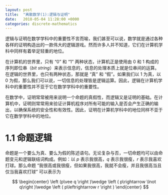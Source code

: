 ```yaml
---
layout: post
title:  "离散数学(1):逻辑与证明"
date:   2018-05-04 11:28:00 +0000
categories: discrete-mathematics
---
```


逻辑与证明在数学学科中的重要性不言而喻，我们甚至可以说，数学就是通过各种各样的证明构造出的一款伟大的逻辑游戏。然而许多人并不知道，它们在计算机学科中同样有着举足轻重的地位。<!--excerpt-->

在计算机的世界里，只有 “0” 和 “1” 两种状态，计算机正是使用由 0 和 1 构成的序列即位串（*bit string*）来表示信息的，信息的处理本质上就是位串间的运算。在逻辑的世界里，也只有两种状态，那就是 “真” 和 “假”。如果我们以 1 为真，以 0 为假，那么我们可以说，一切信息的处理皆是逻辑运算。因此，逻辑在计算机学科中的重要性并不亚于它在数学学科中的重要性。

在数学中，证明常常被用来说明一个命题的真假性，而逻辑又是证明的基础。在计算机中，证明则常常用来验证计算机程序对所有可能的输入是否会产生正确的输出，以确保系统的安全性和有效性。因此，证明在计算机学科中的地位同样不亚于它在数学学科中的地位。

# 1.1 命题逻辑

命题是一个要么为真、要么为假的陈述语句。无论复杂与否，一切命题均可以由命题变元和逻辑联结词构成。例如：以 $p$ 表示我很高，$q$ 表示我很瘦，$r$ 表示我喜欢打球。那么命题 “我很高或我很瘦，但如果我很高，我就不会瘦，并且我很高当且仅当我喜欢打球” 可以表示为

$$
\begin{center}
\left (p\vee q  \right )\wedge \left ( p\rightarrow  \lnot q\right )\wedge \left ( p\leftrightarrow r \right )
\end{center}
$$
